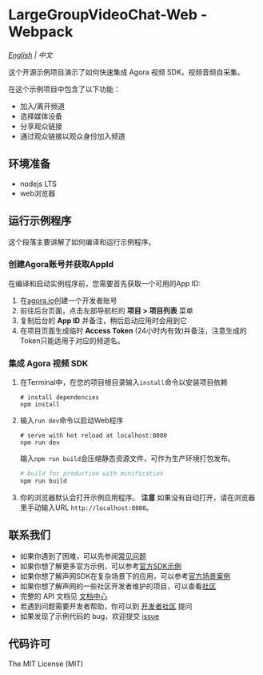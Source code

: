 # LargeGroupVideoChat-Web - Webpack

*[English](README.md) | 中文*

这个开源示例项目演示了如何快速集成 Agora 视频 SDK，视频音频自采集。

在这个示例项目中包含了以下功能：

- 加入/离开频道
- 选择媒体设备
- 分享观众链接
- 通过观众链接以观众身份加入频道

## 环境准备

- nodejs LTS
- web浏览器

## 运行示例程序

这个段落主要讲解了如何编译和运行示例程序。

### 创建Agora账号并获取AppId

在编译和启动实例程序前，您需要首先获取一个可用的App ID:
1. 在[agora.io](https://dashboard.agora.io/signin/)创建一个开发者账号
2. 前往后台页面，点击左部导航栏的 **项目 > 项目列表** 菜单
3. 复制后台的 **App ID** 并备注，稍后启动应用时会用到它
4. 在项目页面生成临时 **Access Token** (24小时内有效)并备注，注意生成的Token只能适用于对应的频道名。


### 集成 Agora 视频 SDK

1. 在Terminal中，在您的项目根目录输入`install`命令以安装项目依赖
    ```shell
    # install dependencies
    npm install
    ```
2. 输入`run dev`命令以启动Web程序
    ```shell
    # serve with hot reload at localhost:8080
    npm run dev
    ```
    输入`npm run build`会压缩静态资源文件，可作为生产环境打包发布。
    ``` bash
    # build for production with minification
    npm run build
    ```
3. 你的浏览器默认会打开示例应用程序。
    **注意** 如果没有自动打开，请在浏览器里手动输入URL `http://localhost:8080`。

## 联系我们

- 如果你遇到了困难，可以先参阅[常见问题](https://docs.agora.io/cn/faq)
- 如果你想了解更多官方示例，可以参考[官方SDK示例](https://github.com/AgoraIO)
- 如果你想了解声网SDK在复杂场景下的应用，可以参考[官方场景案例](https://github.com/AgoraIO-usecase)
- 如果你想了解声网的一些社区开发者维护的项目，可以查看[社区](https://github.com/AgoraIO-Community)
- 完整的 API 文档见 [文档中心](https://docs.agora.io/cn/)
- 若遇到问题需要开发者帮助，你可以到 [开发者社区](https://rtcdeveloper.com/) 提问
- 如果发现了示例代码的 bug，欢迎提交 [issue](https://github.com/AgoraIO/Advanced-Video/issues)

## 代码许可

The MIT License (MIT)
